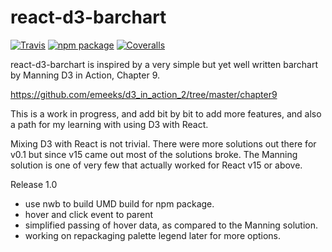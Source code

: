 # react-d3-barchart

[![Travis][build-badge]][build]
[![npm package][npm-badge]][npm]
[![Coveralls][coveralls-badge]][coveralls]

react-d3-barchart is inspired by a very simple but yet well written barchart by Manning D3 in Action,
Chapter 9. 

https://github.com/emeeks/d3_in_action_2/tree/master/chapter9

This is a work in progress, and add bit by bit to add more features,
and also a path for my learning with using D3 with React.

Mixing D3 with React is not trivial. There were more solutions out there for v0.1 but since v15 came out
most of the solutions broke. The Manning solution is one of very few that actually worked for React v15 or above.

Release 1.0
- use nwb to build UMD build for npm package.
- hover and click event to parent
- simplified passing of hover data, as compared to the Manning solution.
- working on repackaging palette legend later for more options.

[build-badge]: https://img.shields.io/travis/user/repo/master.png?style=flat-square
[build]: https://travis-ci.org/user/repo

[npm-badge]: https://img.shields.io/npm/v/npm-package.png?style=flat-square
[npm]: https://www.npmjs.org/package/npm-package

[coveralls-badge]: https://img.shields.io/coveralls/user/repo/master.png?style=flat-square
[coveralls]: https://coveralls.io/github/user/repo
